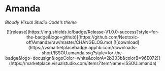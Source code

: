 # Amanda
*Bloody Visual Studio Code's theme*

<div align="center">
  [![release](https://img.shields.io/badge/Release-V1.0.0-success?style=for-the-badge&logo=github)](https://github.com/Neotoxic-off/Amanda/raw/master/CHANGELOG.md)    [![download](https://vsmarketplacebadge.apphb.com/downloads-short/ISSOU.amanda.svg?style=for-the-badge&logo=docusign&logoColor=white&colorA=2b303b&colorB=96E072)](https://marketplace.visualstudio.com/items?itemName=ISSOU.amanda)
<div/>
